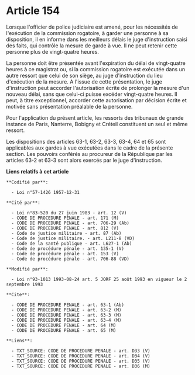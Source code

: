 # Article 154

Lorsque l'officier de police judiciaire est amené, pour les nécessités de l'exécution de la commission rogatoire, à garder
une personne à sa disposition, il en informe dans les meilleurs délais le juge d'instruction saisi des faits, qui contrôle la
mesure de garde à vue. Il ne peut retenir cette personne plus de vingt-quatre heures.

La personne doit être présentée avant l'expiration du délai de vingt-quatre heures à ce magistrat ou, si la commission
rogatoire est exécutée dans un autre ressort que celui de son siège, au juge d'instruction du lieu d'exécution de la mesure.
A l'issue de cette présentation, le juge d'instruction peut accorder l'autorisation écrite de prolonger la mesure d'un
nouveau délai, sans que celui-ci puisse excéder vingt-quatre heures. Il peut, à titre exceptionnel, accorder cette
autorisation par décision écrite et motivée sans présentation préalable de la personne.

Pour l'application du présent article, les ressorts des tribunaux de grande instance de Paris, Nanterre, Bobigny et Créteil
constituent un seul et même ressort.

Les dispositions des articles 63-1, 63-2, 63-3, 63-4, 64 et 65 sont applicables aux gardes à vue exécutées dans le cadre de
la présente section. Les pouvoirs conférés au procureur de la République par les articles 63-2 et 63-3 sont alors exercés par
le juge d'instruction.

**Liens relatifs à cet article**

	**Codifié par**:

	  - Loi n°57-1426 1957-12-31

	**Cité par**:

	  - Loi n°83-520 du 27 juin 1983 - art. 12 (V)
	  - CODE DE PROCEDURE PENALE - art. 171 (M)
	  - CODE DE PROCEDURE PENALE - art. 706-29 (Ab)
	  - CODE DE PROCEDURE PENALE - art. 812 (V)
	  - Code de justice militaire - art. 87 (Ab)
	  - Code de justice militaire. - art. L211-8 (VD)
	  - Code de la santé publique - art. L627-1 (Ab)
	  - Code de procédure pénale - art. 135-1 (V)
	  - Code de procédure pénale - art. 153 (V)
	  - Code de procédure pénale - art. 706-88 (VD)

	**Modifié par**:

	  - Loi n°93-1013 1993-08-24 art. 5 JORF 25 août 1993 en vigueur le 2 septembre 1993

	**Cite**:

	  - CODE DE PROCEDURE PENALE - art. 63-1 (Ab)
	  - CODE DE PROCEDURE PENALE - art. 63-2 (M)
	  - CODE DE PROCEDURE PENALE - art. 63-3 (M)
	  - CODE DE PROCEDURE PENALE - art. 63-4 (M)
	  - CODE DE PROCEDURE PENALE - art. 64 (M)
	  - CODE DE PROCEDURE PENALE - art. 65 (M)

	**Liens**:

	  - TXT_SOURCE: CODE DE PROCEDURE PENALE - art. D33 (V)
	  - TXT_SOURCE: CODE DE PROCEDURE PENALE - art. D34 (V)
	  - TXT_SOURCE: CODE DE PROCEDURE PENALE - art. D35 (V)
	  - TXT_SOURCE: CODE DE PROCEDURE PENALE - art. D36 (M)
